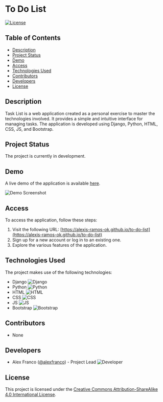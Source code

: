 # To Do List



[![License](https://img.shields.io/badge/License-CC%20BY--SA%204.0-blue.svg)](https://creativecommons.org/licenses/by-sa/4.0/)

## Table of Contents

- [Description](#description)
- [Project Status](#project-status)
- [Demo](#demo)
- [Access](#access)
- [Technologies Used](#technologies-used)
- [Contributors](#contributors)
- [Developers](#developers)
- [License](#license)

## Description

Task List is a web application created as a personal exercise to master the technologies involved. It provides a simple and intuitive interface for managing tasks. The application is developed using Django, Python, HTML, CSS, JS, and Bootstrap.

## Project Status

The project is currently in development.

## Demo

A live demo of the application is available [here](https://todolist-pjwm.onrender.com/).

![Demo Screenshot](https://github.com/alexis-ramos-ok/todolist/blob/assets/124452027/8039ff80-53c7-4f91-bdac-5ccd65b73680.jpg?raw=true)



## Access

To access the application, follow these steps:

1. Visit the following URL: [https://alexis-ramos-ok.github.io/to-do-list](https://alexis-ramos-ok.github.io/to-do-list)
2. Sign up for a new account or log in to an existing one.
3. Explore the various features of the application.

## Technologies Used

The project makes use of the following technologies:

- Django ![Django](https://img.shields.io/badge/Django-3.2.5-green.svg)
- Python ![Python](https://img.shields.io/badge/Python-3.9-blue.svg)
- HTML ![HTML](https://img.shields.io/badge/HTML-5-orange.svg)
- CSS ![CSS](https://img.shields.io/badge/CSS-3-blue.svg)
- JS ![JS](https://img.shields.io/badge/JS-ES6-yellow.svg)
- Bootstrap ![Bootstrap](https://img.shields.io/badge/Bootstrap-5.1.0-purple.svg)

## Contributors

- None

## Developers

- Alex Franco ([@alexfranco](https://github.com/alexfranco)) - Project Lead ![Developer](https://img.shields.io/badge/Developer-1-blueviolet.svg)

## License

This project is licensed under the [Creative Commons Attribution-ShareAlike 4.0 International License](https://creativecommons.org/licenses/by-sa/4.0/).
